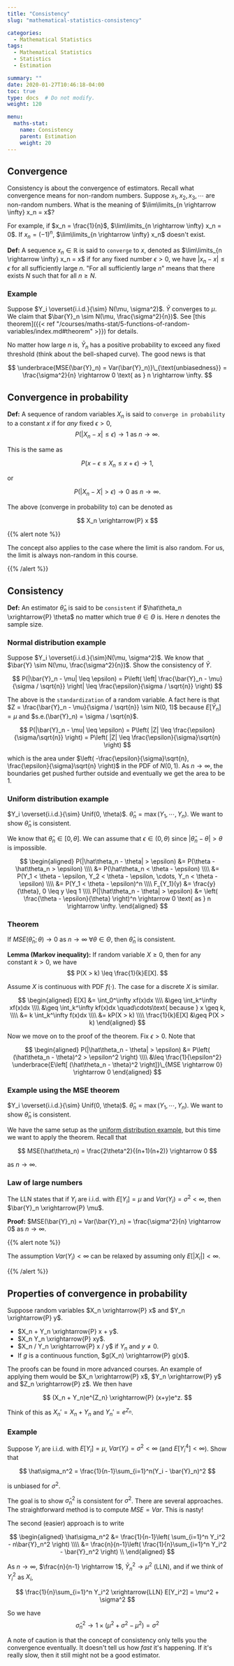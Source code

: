 ```yaml
---
title: "Consistency"
slug: "mathematical-statistics-consistency"

categories:
  - Mathematical Statistics
tags:
  - Mathematical Statistics
  - Statistics
  - Estimation

summary: ""
date: 2020-01-27T10:46:18-04:00
toc: true
type: docs  # Do not modify.
weight: 120

menu:
  maths-stat:
    name: Consistency
    parent: Estimation
    weight: 20
---
```




## Convergence

Consistency is about the convergence of estimators. Recall what convergence means for non-random numbers. Suppose $x_1, x_2, x_3, \cdots$ are non-random numbers. What is the meaning of $\lim\limits_{n \rightarrow \infty} x_n = x$?

For example, if $x_n = \frac{1}{n}$, $\lim\limits_{n \rightarrow \infty} x_n = 0$. If $x_n = (-1)^n$, $\lim\limits_{n \rightarrow \infty} x_n$ doesn't exist.

**Def:** A sequence $x_n \in \mathbb{R}$ is said to `converge` to $x$, denoted as $\lim\limits_{n \rightarrow \infty} x_n = x$ if for any fixed number $\epsilon > 0$, we have $|x_n - x| \leq \epsilon$ for all sufficiently large $n$. "For all sufficiently large $n$" means that there exists $N$ such that for all $n \geq N$.

### Example

Suppose $Y_i \overset{i.i.d.}{\sim} N(\mu, \sigma^2)$. $\bar{Y}$ converges to $\mu$. We claim that $\bar{Y}_n \sim N(\mu, \frac{\sigma^2}{n})$. See [this theorem]({{< ref "/courses/maths-stat/5-functions-of-random-variables/index.md#theorem" >}}) for details.

No matter how large $n$ is, $\bar{Y}_n$ has a positive probability to exceed any fixed threshold (think about the bell-shaped curve). The good news is that

$$
\underbrace{MSE(\bar{Y}_n) = Var(\bar{Y}_n)}\_{\text{unbiasedness}} = \frac{\sigma^2}{n} \rightarrow 0 \text{ as } n \rightarrow \infty.
$$

## Convergence in probability

**Def:** A sequence of random variables $X_n$ is said to `converge in probability` to a constant $x$ if for *any* fixed $\epsilon > 0$,
$$
P\left( |X_n - x| \leq \epsilon \right) \rightarrow 1 \text{ as } n \rightarrow \infty.
$$

This is the same as

$$
P(x - \epsilon \leq X_n \leq x + \epsilon) \rightarrow 1,
$$

or

$$
P\left( |X_n - X| > \epsilon \right) \rightarrow 0 \text{ as } n \rightarrow \infty.
$$

The above (converge in probability to) can be denoted as

$$
X_n \xrightarrow{P} x
$$

{{% alert note %}}

The concept also applies to the case where the limit is also random. For us, the limit is always non-random in this course.

{{% /alert %}}



## Consistency

**Def:** An estimator $\hat\theta_n$ is said to be `consistent` if $\hat\theta_n \xrightarrow{P} \theta$ no matter which true $\theta \in \Theta$ is. Here $n$ denotes the sample size.

### Normal distribution example

Suppose $Y_i \overset{i.i.d.}{\sim}N(\mu, \sigma^2)$. We know that $\bar{Y} \sim N(\mu, \frac{\sigma^2}{n})$. Show the consistency of $\bar{Y}$.

$$
P(|\bar{Y}_n - \mu| \leq \epsilon) = P\left( \left| \frac{\bar{Y}_n - \mu}{\sigma / \sqrt{n}} \right| \leq \frac{\epsilon}{\sigma / \sqrt{n}} \right)
$$

The above is the `standardization` of a random variable. A fact here is that $Z = \frac{\bar{Y}_n - \mu}{\sigma / \sqrt{n}} \sim N(0, 1)$ because $E[\bar{Y}_n] = \mu$ and $s.e.(\bar{Y}_n) = \sigma / \sqrt{n}$.

$$
P(|\bar{Y}_n - \mu| \leq \epsilon) = P\left( |Z| \leq \frac{\epsilon}{\sigma/\sqrt{n}} \right) = P\left( |Z| \leq \frac{\epsilon}{\sigma}\sqrt{n} \right)
$$

which is the area under $\left( -\frac{\epsilon}{\sigma}\sqrt{n}, \frac{\epsilon}{\sigma}\sqrt{n} \right)$ in the PDF of $N(0, 1)$. As $n \rightarrow \infty$, the boundaries get pushed further outside and eventually we get the area to be $1$. 

### Uniform distribution example

$Y_i \overset{i.i.d.}{\sim} Unif(0, \theta)$. $\hat\theta_n = \max(Y_1, \cdots, Y_n)$. We want to show $\hat\theta_n$ is consistent.

We know that $\hat\theta_n \in [0, \theta]$. We can assume that $\epsilon \in (0, \theta)$ since $|\hat\theta_n - \theta| > \theta$ is impossible.

$$
\begin{aligned}
	P(|\hat\theta_n - \theta| > \epsilon) &= P(\theta - \hat\theta_n > \epsilon) \\\\
	&= P(\hat\theta_n < \theta - \epsilon) \\\\
	&= P(Y_1 < \theta - \epsilon, Y_2 < \theta - \epsilon, \cdots, Y_n < \theta - \epsilon) \\\\
	&= P(Y_1 < \theta - \epsilon)^n \\\\
	F_{Y_1}(y) &= \frac{y}{\theta}, 0 \leq y \leq 1 \\\\
	P(|\hat\theta_n - \theta| > \epsilon) &= \left( \frac{\theta - \epsilon}{\theta} \right)^n \rightarrow 0 \text{ as } n \rightarrow \infty.
\end{aligned}
$$

###  Theorem
If $MSE(\hat\theta_n; \theta) \rightarrow 0$ as $n \rightarrow \infty$ $\forall \theta \in \Theta$, then $\hat\theta_n$ is consistent.

**Lemma (Markov inequality):** If random variable $X \geq 0$, then for any constant $k > 0$, we have
$$
P(X > k) \leq \frac{1}{k}E[X].
$$

Assume $X$ is continuous with PDF $f(\cdot)$. The case for a discrete $X$ is similar.

$$
\begin{aligned}
	E[X] &= \int_0^\infty xf(x)dx \\\\
	&\geq \int_k^\infty xf(x)dx \\\\
	&\geq \int_k^\infty kf(x)dx \quad\cdots\text{ because } x \geq k, \\\\
	&= k \int_k^\infty f(x)dx \\\\
	&= kP(X > k) \\\\
	\frac{1}{k}E[X] &\geq P(X > k)
\end{aligned}
$$

Now we move on to the proof of the theorem. Fix $\epsilon > 0$. Note that

$$
\begin{aligned}
	P(|\hat\theta_n - \theta| > \epsilon) &= P\left( (\hat\theta_n - \theta)^2 > \epsilon^2 \right) \\\\
	&\leq \frac{1}{\epsilon^2} \underbrace{E\left[ (\hat\theta_n - \theta)^2 \right]}\_{MSE \rightarrow 0} \rightarrow 0
\end{aligned}
$$

### Example using the MSE theorem
$Y_i \overset{i.i.d.}{\sim} Unif(0, \theta)$. $\hat\theta_n = \max(Y_1, \cdots, Y_n)$. We want to show $\hat\theta_n$ is consistent.

We have the same setup as the [uniform distribution example](#uniform-distribution-example), but this time we want to apply the theorem. Recall that

$$
MSE(\hat\theta_n) = \frac{2\theta^2}{(n+1)(n+2)} \rightarrow 0
$$

as $n \rightarrow \infty$.

### Law of large numbers

The LLN states that if $Y_i$ are i.i.d. with $E[Y_i] = \mu$ and $Var(Y_i) = \sigma^2 < \infty$, then $\bar{Y}_n \xrightarrow{P} \mu$.

**Proof:** $MSE(\bar{Y}_n) = Var(\bar{Y}_n) = \frac{\sigma^2}{n} \rightarrow 0$ as $n \rightarrow \infty$.



{{% alert note %}}

The assumption $Var(Y_i) < \infty$ can be relaxed by assuming only $E[|X_i|] < \infty$.

{{% /alert %}}



## Properties of convergence in probability

Suppose random variables $X_n \xrightarrow{P} x$ and $Y_n \xrightarrow{P} y$.

- $X_n + Y_n \xrightarrow{P} x + y$.
- $X_n Y_n \xrightarrow{P} xy$.
- $X_n / Y_n \xrightarrow{P} x / y$ if $Y_n$ and $y \neq 0$.
- If $g$ is a continuous function, $g(X_n) \xrightarrow{P} g(x)$.

The proofs can be found in more advanced courses. An example of applying them would be $X_n \xrightarrow{P} x$, $Y_n \xrightarrow{P} y$ and $Z_n \xrightarrow{P} z$. We then have

$$
(X_n + Y_n)e^{Z_n} \xrightarrow{P} (x+y)e^z.
$$

Think of this as $X_n' = X_n + Y_n$ and $Y_n' = e^{Z_n}$.

### Example
Suppose $Y_i$ are i.i.d. with $E[Y_i] = \mu$, $Var(Y_i) = \sigma^2 < \infty$ (and $E[Y_i^4] < \infty$). Show that

$$
\hat\sigma_n^2 = \frac{1}{n-1}\sum_{i=1}^n(Y_i - \bar{Y}_n)^2
$$

is unbiased for $\sigma^2$.

The goal is to show $\hat\sigma_n^2$ is consistent for $\sigma^2$. There are several approaches. The straightforward method is to compute $MSE = Var$. This is nasty!

The second (easier) approach is to write

$$
\begin{aligned}
	\hat\sigma_n^2 &= \frac{1}{n-1}\left( \sum_{i=1}^n Y_i^2 - n\bar{Y}_n^2 \right) \\\\
	&= \frac{n}{n-1}\left( \frac{1}{n}\sum_{i=1}^n Y_i^2 - \bar{Y}_n^2 \right) \\
\end{aligned}
$$

As $n \rightarrow \infty$, $\frac{n}{n-1} \rightarrow 1$, $\bar{Y}_n^2 \rightarrow \mu^2$ (LLN), and if we think of $Y_i^2$ as $X_i$,


$$
\frac{1}{n}\sum_{i=1}^n Y_i^2 \xrightarrow{LLN} E[Y_i^2] = \mu^2 + \sigma^2
$$


So we have
$$
\hat\sigma_n^2 \rightarrow 1 \times (\mu^2 + \sigma^2 - \mu^2) = \sigma^2
$$

A note of caution is that the concept of consistency only tells you the convergence eventually. It doesn't tell us how *fast* it's happening. If it's really slow, then it still might not be a good estimator.